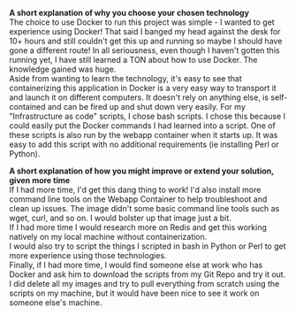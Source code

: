 **A short explanation of why you choose your chosen technology**  
The choice to use Docker to run this project was simple - I wanted to get experience using Docker! That said I banged my head against the desk for 10+ hours and still couldn't get this up and running so maybe I should have gone a different route! In all seriousness, even though I haven't gotten this running yet, I have still learned a TON about how to use Docker. The knowledge gained was huge.  
Aside from wanting to learn the technology, it's easy to see that containerizing this application in Docker is a very easy way to transport it and launch it on different computers. It doesn't rely on anything else, is self-contained and can be fired up and shut down very easily. 
For my "Infrastructure as code" scripts, I chose bash scripts. I chose this because I could easily put the Docker commands I had learned into a script. One of these scripts is also run by the webapp container when it starts up. It was easy to add this script with no additional requirements (ie installing Perl or Python).


**A short explanation of how you might improve or extend your solution, given more time**  
If I had more time, I'd get this dang thing to work! I'd also install more command line tools on the Webapp Container to help troubleshoot and clean up issues. The image didn't some basic command line tools such as wget, curl, and so on. I would bolster up that image just a bit.  
If I had more time I would research more on Redis and get this working natively on my local machine without containerization.  
I would also try to script the things I scripted in bash in Python or Perl to get more experience using those technologies.  
Finally, if I had more time, I would find someone else at work who has Docker and ask him to download the scripts from my Git Repo and try it out. I did delete all my images and try to pull everything from scratch using the scripts on my machine, but it would have been nice to see it work on someone else's machine. 
